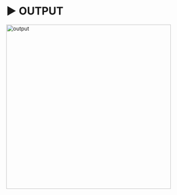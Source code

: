 # :arrow_forward: OUTPUT 
<img width="437" alt="output" src="https://user-images.githubusercontent.com/41688158/179018987-b8e4f790-de98-4d70-a95d-c0f15258c5f7.png">
